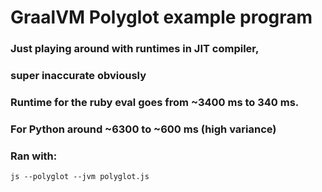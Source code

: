 # GraalVM Polyglot example program

### Just playing around with runtimes in JIT compiler, 
### super inaccurate obviously

### Runtime for the ruby eval goes from ~3400 ms to 340 ms. 
### For Python around  ~6300 to ~600 ms (high variance)


### Ran with:
```js --polyglot --jvm polyglot.js```
